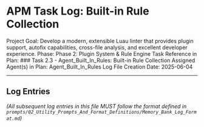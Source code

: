 # APM Task Log: Built-in Rule Collection

Project Goal: Develop a modern, extensible Luau linter that provides plugin support, autofix capabilities, cross-file analysis, and excellent developer experience.
Phase: Phase 2: Plugin System & Rule Engine
Task Reference in Plan: ### Task 2.3 - Agent_Built_In_Rules: Built-in Rule Collection
Assigned Agent(s) in Plan: Agent_Built_In_Rules
Log File Creation Date: 2025-06-04

---

## Log Entries

*(All subsequent log entries in this file MUST follow the format defined in `prompts/02_Utility_Prompts_And_Format_Definitions/Memory_Bank_Log_Format.md`)*

